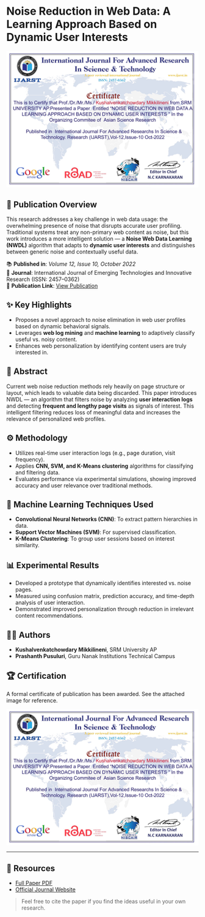 # Noise Reduction in Web Data: A Learning Approach Based on Dynamic User Interests

![Certificate](./certificate.jpg)

## 📄 Publication Overview

This research addresses a key challenge in web data usage: the overwhelming presence of noise that disrupts accurate user profiling. Traditional systems treat any non-primary web content as noise, but this work introduces a more intelligent solution — a **Noise Web Data Learning (NWDL)** algorithm that adapts to **dynamic user interests** and distinguishes between generic noise and contextually useful data.

📚 **Published in**: *Volume 12, Issue 10, October 2022*  
📰 **Journal**: International Journal of Emerging Technologies and Innovative Research (ISSN: 2457–0362)  
🔗 **Publication Link**: [View Publication](https://www.ijarst.in/public/uploads/paper/338811667882875.pdf)

## ✨ Key Highlights

- Proposes a novel approach to noise elimination in web user profiles based on dynamic behavioral signals.
- Leverages **web log mining** and **machine learning** to adaptively classify useful vs. noisy content.
- Enhances web personalization by identifying content users are truly interested in.

## 📌 Abstract

Current web noise reduction methods rely heavily on page structure or layout, which leads to valuable data being discarded. This paper introduces NWDL — an algorithm that filters noise by analyzing **user interaction logs** and detecting **frequent and lengthy page visits** as signals of interest. This intelligent filtering reduces loss of meaningful data and increases the relevance of personalized web profiles.

## ⚙️ Methodology

- Utilizes real-time user interaction logs (e.g., page duration, visit frequency).
- Applies **CNN, SVM, and K-Means clustering** algorithms for classifying and filtering data.
- Evaluates performance via experimental simulations, showing improved accuracy and user relevance over traditional methods.

## 🧠 Machine Learning Techniques Used

- **Convolutional Neural Networks (CNN)**: To extract pattern hierarchies in data.
- **Support Vector Machines (SVM)**: For supervised classification.
- **K-Means Clustering**: To group user sessions based on interest similarity.

## 📊 Experimental Results

- Developed a prototype that dynamically identifies interested vs. noise pages.
- Measured using confusion matrix, prediction accuracy, and time-depth analysis of user interaction.
- Demonstrated improved personalization through reduction in irrelevant content recommendations.

## 👨‍💻 Authors

- **Kushalvenkatchowdary Mikkilineni**, SRM University AP  
- **Prashanth Pusuluri**, Guru Nanak Institutions Technical Campus  


## 🏆 Certification

A formal certificate of publication has been awarded. See the attached image for reference.

![Certificate Preview](./certificate.jpg)

---

## 📎 Resources

- [Full Paper PDF](./338811667882875.pdf)
- [Official Journal Website](https://ijarst.in/)

> Feel free to cite the paper if you find the ideas useful in your own research.
